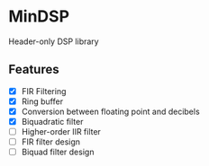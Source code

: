 # MinDSP

Header-only DSP library

## Features

- [x] FIR Filtering
- [x] Ring buffer
- [x] Conversion between floating point and decibels
- [x] Biquadratic filter
- [ ] Higher-order IIR filter
- [ ] FIR filter design
- [ ] Biquad filter design